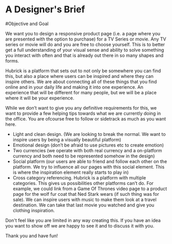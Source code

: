 A Designer's Brief
========================

#Objective and Goal

We want you to design a responsive product page (i.e. a page where you are presented with the option to purchase) for a TV Series or movie. Any TV series or movie will do and you are free to choose yourself. This is to better get a full understanding of your visual sense and ability to solve something you interact with often and that is already out there in so many shapes and forms. 

Hubrick is a platform that sets out to not only be somewhere you can find this, but also a place where users can be inspired and where they can inspire others. We are about connecting all of these things that you find online and in your daily life and making it into one experience. An experience that will be different for many people, but we will be a place where it will be your experience. 

While we don’t want to give you any definitive requirements for this, we want to provide a few helping tips towards what we are currently doing in the office. You are ofcourse free to follow or sidetrack as much as you want here. 

- Light and clean design. (We are looking to break the normal. We want to inspire users by being a visually beautiful platform)
- Emotional design (don’t be afraid to use pictures etc to create emotion)
- Two currencies (we operate with both real currency and a on-platform currency and both need to be represented somehow in the design)
- Social platform (our users are able to friend and follow each other on the platform. We try to influence all our pages with this social element. This is where the inspiration element really starts to play in)
- Cross category referencing. Hubrick is a platform with multiple categories. This gives us possibilities other platforms can’t do. For example, we could link from a Game Of Thrones video page to a product page for the wolf fur coat that Ned Stark wears (if such thing was for sale). We can inspire users with music to make them look at a travel destination. We can take that last movie you watched and give you clothing inspiration.


Don't feel like you are limited in any way creating this. If you have an idea you want to show off we are happy to see it and to discuss it with you. 

Thank you and have fun!


